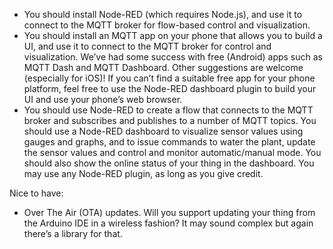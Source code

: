* You should install Node-RED (which requires Node.js), and use it to connect to the MQTT broker for flow-based control and visualization.
* You should install an MQTT app on your phone that allows you to build a UI, and use it to connect to the MQTT broker for control and visualization. We’ve had some success with free (Android) apps such as MQTT Dash and MQTT Dashboard. Other suggestions are welcome (especially for iOS)! If you can’t find a suitable free app for your phone platform, feel free to use the Node-RED dashboard plugin to build your UI and use your phone’s web browser.
* You should use Node-RED to create a flow that connects to the MQTT broker and subscribes and publishes to a number of MQTT topics. You should use a Node-RED dashboard to visualize sensor values using gauges and graphs, and to issue commands to water the plant, update the sensor values and control and monitor automatic/manual mode. You should also show the online status of your thing in the dashboard. You may use any Node-RED plugin, as long as you give credit.

Nice to have:
* Over The Air (OTA) updates. Will you support updating your thing from the Arduino IDE in a wireless fashion? It may sound complex but again there’s a library for that.